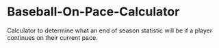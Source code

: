 # Baseball-On-Pace-Calculator
Calculator to determine what an end of season statistic will be if a player continues on their current pace.


